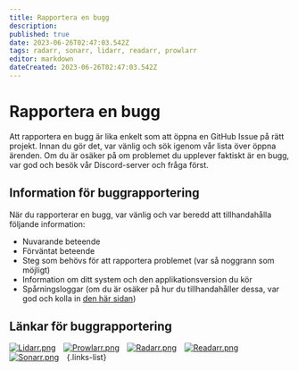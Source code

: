 ```yaml
---
title: Rapportera en bugg
description: 
published: true
date: 2023-06-26T02:47:03.542Z
tags: radarr, sonarr, lidarr, readarr, prowlarr
editor: markdown
dateCreated: 2023-06-26T02:47:03.542Z
---
```


# Rapportera en bugg
Att rapportera en bugg är lika enkelt som att öppna en GitHub Issue på rätt projekt. Innan du gör det, var vänlig och sök igenom vår lista över öppna ärenden. Om du är osäker på om problemet du upplever faktiskt är en bugg, var god och besök vår Discord-server och fråga först.

## Information för buggrapportering
När du rapporterar en bugg, var vänlig och var beredd att tillhandahålla följande information:
- Nuvarande beteende
- Förväntat beteende
- Steg som behövs för att rapportera problemet (var så noggrann som möjligt)
- Information om ditt system och den applikationsversion du kör
- Spårningsloggar (om du är osäker på hur du tillhandahåller dessa, var god och kolla in [den här sidan](https://wiki.servarr.com/radarr/troubleshooting#logging-and-log-files))


## Länkar för buggrapportering

[![Lidarr.png](/assets/lidarr/logos/48.png)](https://github.com/Lidarr/Lidarr/issues/new?template=bug_report.yml&labels=Type%3A+Bug%2CStatus%3A+Needs+Triage)&emsp;[![Prowlarr.png](/assets/prowlarr/logos/48.png)](https://github.com/Prowlarr/Prowlarr/issues/new?template=bug_report.yml&labels=Type%3A+Bug%2CStatus%3A+Needs+Triage)&emsp;[![Radarr.png](/assets/radarr/logos/48.png)](https://github.com/Radarr/Radarr/issues/new?template=bug_report.yml&labels=Type%3A+Bug%2CStatus%3A+Needs+Triage)&emsp;[![Readarr.png](/assets/readarr/logos/48.png)](https://github.com/Readarr/Readarr/issues/new?template=bug_report.yml&labels=Type%3A+Bug%2CStatus%3A+Needs+Triage)&emsp;[![Sonarr.png](/assets/sonarr/logos/48.png)](https://github.com/Sonarr/Sonarr/issues/new?template=bug_report.yml)&emsp;{.links-list}